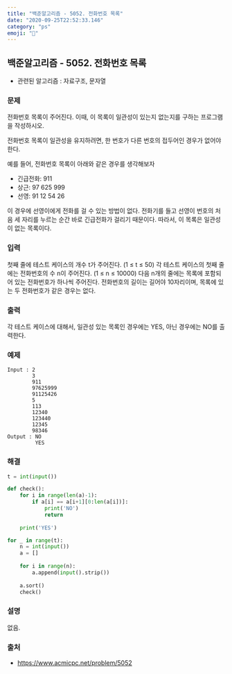 ```yaml
---
title: "백준알고리즘 - 5052. 전화번호 목록"
date: "2020-09-25T22:52:33.146"
category: "ps"
emoji: "🌄"
---
```


## 백준알고리즘 - 5052. 전화번호 목록

- 관련된 알고리즘 : 자료구조, 문자열

### 문제

전화번호 목록이 주어진다. 이때, 이 목록이 일관성이 있는지 없는지를 구하는 프로그램을 작성하시오.

전화번호 목록이 일관성을 유지하려면, 한 번호가 다른 번호의 접두어인 경우가 없어야 한다.

예를 들어, 전화번호 목록이 아래와 같은 경우를 생각해보자

- 긴급전화: 911
- 상근: 97 625 999
- 선영: 91 12 54 26

이 경우에 선영이에게 전화를 걸 수 있는 방법이 없다. 전화기를 들고 선영이 번호의 처음 세 자리를 누르는 순간 바로 긴급전화가 걸리기 때문이다. 따라서, 이 목록은 일관성이 없는 목록이다. 

### 입력

첫째 줄에 테스트 케이스의 개수 t가 주어진다. (1 ≤ t ≤ 50) 각 테스트 케이스의 첫째 줄에는 전화번호의 수 n이 주어진다. (1 ≤ n ≤ 10000) 다음 n개의 줄에는 목록에 포함되어 있는 전화번호가 하나씩 주어진다. 전화번호의 길이는 길어야 10자리이며, 목록에 있는 두 전화번호가 같은 경우는 없다.

### 출력

각 테스트 케이스에 대해서, 일관성 있는 목록인 경우에는 YES, 아닌 경우에는 NO를 출력한다.

### 예제

```
Input : 2
        3
        911
        97625999
        91125426
        5
        113
        12340
        123440
        12345
        98346
Output : NO
         YES
```

### 해결

```python
t = int(input())

def check():
    for i in range(len(a)-1):
        if a[i] == a[i+1][0:len(a[i])]:
            print('NO')
            return
        
    print('YES')

for _ in range(t):
    n = int(input())
    a = []
    
    for i in range(n):
        a.append(input().strip())
        
    a.sort()
    check()
```

### 설명

없음.

### 출처

- https://www.acmicpc.net/problem/5052
